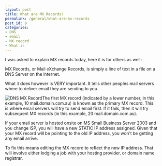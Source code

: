```yaml
---
layout: post
title: What are MX Records?
permalink: /general/what-are-mx-records
post_id: 8
categories:
- DNS
- email
- MX record
- What is
---
```


I was asked to explain MX records today, here it is for others as well:

MX Records, or Mail eXchange Records, is simply a line of text in a file on a DNS Server on the internet.

What it does however is VERY important. It tells other peoples mail servers where to deliver email they are sending to you.


![DNS MX Record](http://ben.hamilton.id.au/images/DNS.MX.Record.jpg)The first MX record (indicated by a lower number, in this example, 10 mail.domain.com.au) is known as the primary MX record. This is where email servers will try to send email first. If it fails, then it will try subsequent MX records (in this example, 20 mail.domain.com.au).

If your email server is hosted onsite on MS Small Business Server 2003 and you change ISP, you will have a new STATIC IP address assigned. Given that your MX record will be pointing to the old IP address, you won't be getting any email arrive.

To fix this means editing the MX record to reflect the new IP address. That will involve either lodging a job with your hosting provider, or domain name registrar.
